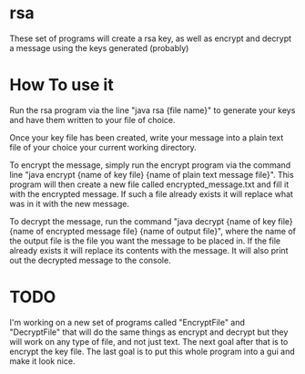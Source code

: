 # rsa
These set of programs will create a rsa key, as well as encrypt and decrypt a message using the keys generated (probably)

# How To use it

Run the rsa program via the line "java rsa {file name}" to generate your keys and have them written to your file of choice.

Once your key file has been created, write your message into a plain text file of your choice your current working directory. 

To encrypt the message, simply run the encrypt program via the command line "java encrypt {name of key file} {name of plain text message file}". This program will then create a new file called encrypted_message.txt and fill it with the encrypted message. If such a file already exists it will replace what was in it with the new message.

To decrypt the message, run the command "java decrypt {name of key file} {name of encrypted message file} {name of output file}", where the name of the output file is the file you want the message to be placed in. If the file already exists it will replace its contents with the message. It will also print out the decrypted message to the console. 
 
# TODO
 I'm working on a new set of programs called "EncryptFile" and "DecryptFile" that will do the same things as encrypt and decrypt but they will work on any type of file, and not just text.
 The next goal after that is to encrypt the key file.
 The last goal is to put this whole program into a gui and make it look nice. 